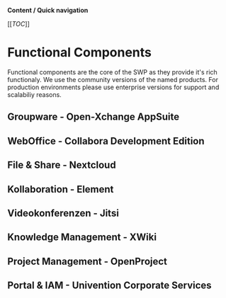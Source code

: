 <!--
SPDX-FileCopyrightText: 2023 Bundesministerium des Innern und für Heimat, PG ZenDiS "Projektgruppe für Aufbau ZenDiS"

SPDX-License-Identifier: Apache-2.0
-->
**Content / Quick navigation**

[[_TOC_]]

# Functional Components

Functional components are the core of the SWP as they provide it's rich functionaly. We use the community versions of the named products. For production environments please use enterprise versions for support and scalabiliy reasons.

## Groupware - Open-Xchange AppSuite

## WebOffice - Collabora Development Edition

## File & Share - Nextcloud

## Kollaboration - Element

## Videokonferenzen - Jitsi

## Knowledge Management - XWiki

## Project Management - OpenProject

## Portal & IAM - Univention Corporate Services
